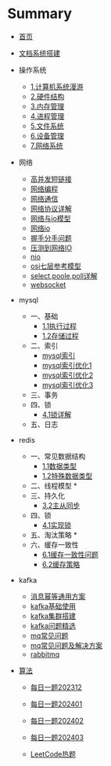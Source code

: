 # Summary

* [首页](README.md)

* [文档系统搭建](文档系统搭建.md) 

* 操作系统
  *   [1.计算机系统漫游](操作系统/1.计算机系统漫游.md) 
  *   [2.硬件结构](操作系统/2.硬件结构.md) 
  *   [3.内存管理](操作系统/3.内存管理.md) 
  *   [4.进程管理](操作系统/4.进程管理.md) 
  *   [5.文件系统](操作系统/5.文件系统.md) 
  *   [6.设备管理](操作系统/6.设备管理.md) 
  *   [7.网络系统](操作系统/7.网络系统.md) 
  
* 网络
  *  [高并发短链接](网络/高并发短链接.md) 
  * [网络编程](网络/网络编程.md) 
  * [网络通信](网络/网络通信.md) 
  * [网络协议详解](网络/网络协议详解.md) 
  * [网络与io模型](网络/网络与io模型.md) 
  * [网络io](网络/网络io.md) 
  * [握手分手问题](网络/握手分手问题.md) 
  * [压测到网络IO](网络/压测到网络IO.md) 
  * [nio](网络/nio.md) 
  * [osi七层参考模型](网络/osi七层参考模型.md) 
  * [select,poole,poll详解](网络/select,poole,poll详解.md) 
  * [websocket](网络/websocket.md) 
  
* mysql
  
  * 一、基础
    *  [1.1执行过程](mysql/1.1执行过程.md) 
    *  [1.2存储过程](mysql/1.2存储过程.md) 
  * 二、索引
    * [mysql索引](mysql/mysql索引.md) 
    * [mysql索引优化1](mysql/mysql索引优化1.md) 
    * [mysql索引优化2](mysql/mysql索引优化2.md) 
    * [mysql索引优化3](mysql/mysql索引优化3.md) 
  * 三、事务
  * 四、锁
    -  [4.1锁详解](mysql/4.1锁详解.md) 
  * 五、日志
  
* redis
  
  * 一、常见数据结构
    *  [1.1数据类型](redis/1.1数据类型.md)  
    * [1.2特殊数据类型](redis/1.2特殊数据类型.md) 
  * 二、线程模型
    * 
  * 三、持久化
    *  [3.2主从同步](redis/3.2主从同步.md) 
  * 四、锁
    *  [4.1实现锁](redis/4.1实现锁.md) 
  * 五、淘汰策略
    * 
  * 六、缓存一致性
    *  [6.1缓存一致性问题](redis/6.1缓存一致性问题.md)  
    *  [6.2缓存策略](redis/6.2缓存策略.md) 
  
* kafka
  
  *  [消息幂等通用方案](队列/消息幂等通用方案.md) 
  * [kafka基础使用](队列/kafka基础使用.md) 
  * [kafka集群搭建](队列/kafka集群搭建.md) 
  * [kafka问题精选](队列/kafka问题精选.md) 
  * [mq常见问题](队列/mq常见问题.md) 
  * [mq常见问题及解决方案](队列/mq常见问题及解决方案.md) 
  *  [rabbitmq](kafka/rabbitmq.md) 
  
* [算法](算法) 
  * [每日一题202312](算法/每日一题202312.md) 

  * [每日一题202401](算法/每日一题202401.md) 

  * [每日一题202402](算法/每日一题202402.md) 

  * [每日一题202403](算法/每日一题202403.md) 

  *  [LeetCode热题](算法/LeetCode热题.md) 

    

